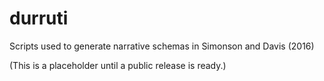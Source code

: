 # durruti
Scripts used to generate narrative schemas in Simonson and Davis (2016)

(This is a placeholder until a public release is ready.)
